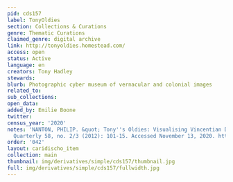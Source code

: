 ```yaml
---
pid: cds157
label: TonyOldies
section: Collections & Curations
genre: Thematic Curations
claimed_genre: digital archive
link: http://tonyoldies.homestead.com/
access: open
status: Active
language: en
creators: Tony Hadley
stewards:
blurb: Photographic cyber museum of vernacular and colonial images
related_to:
sub_collections:
open_data:
added_by: Emilie Boone
twitter:
census_year: '2020'
notes: 'NANTON, PHILIP. &quot; Tony''s Oldies: Visualising Vincentian Diasporic Memory.&quot;  Caribbean
  Quarterly 58, no. 2/3 (2012): 101-15. Accessed November 13, 2020. http://www.jstor.org.citytech.ezproxy.cuny.edu/stable/41708780.'
order: '042'
layout: caridischo_item
collection: main
thumbnail: img/derivatives/simple/cds157/thumbnail.jpg
full: img/derivatives/simple/cds157/fullwidth.jpg
---
```

